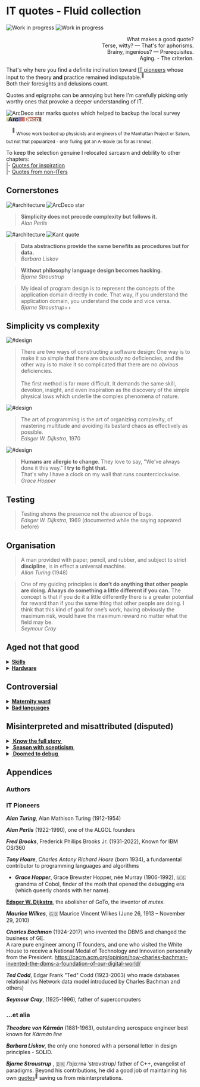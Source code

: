 # IT quotes - Fluid collection

![Work in progress](https://img.shields.io/badge/🚧-Work_in_progress-yellow) ![Work in progress](https://img.shields.io/badge/CI-CD-green.svg)

<p dir="rtl">?What makes a good quote<br/>
.Terse, witty? —  That's for aphorisms<br/>
.Brainy, ingenious? — Prerequisites<br/>
.Aging. - The criterion</p>

That's why here you find a definite inclination toward [IT pioneers](#IT-Pioneers) whose input to the theory **and** practice remained indisputable.<sup>:raising_hand:</sup> Both&nbsp;their&nbsp;foresights and delusions count.

Quotes and epigraphs can be annoying but here I'm carefully picking only worthy ones that provoke a deeper understanding of IT.

![ArcDeco star](https://img.shields.io/badge/⭐-ArcDeco-yellow) marks quotes which helped to backup the local survey [![Arc Deco.](../../../../_rsc/_img/ArcDeco/ArcDeco-bar-12px.jpg)](../../../../software).

&nbsp;&nbsp;&nbsp;&nbsp;<sup>:raising_hand:</sup> <sub>Whose work backed up physicists and engineers of the Manhattan Project or Saturn, but not that popularized - only Turing got an A-movie (as far as I know).</sub>

To keep the selection genuine I relocated sarcasm and debility to other chapters:\
|- [Quotes for inspiration](IT_quotes-3_inspire.md)\
|- [Quotes from non-ITers](IT_quotes-2_aux.md)

## Cornerstones

![#architecture](https://img.shields.io/badge/%23-Architecture-lightseagreen) ![ArcDeco star](https://img.shields.io/badge/⭐-ArcDeco-yellow)

> **Simplicity does not precede complexity but follows it.**\
_Alan Perlis_

![#architecture](https://img.shields.io/badge/%23-Architecture-yellow) ![Kant quote](https://img.shields.io/badge/Dare_to-know!-scarlet)
> **Data abstractions provide the same benefits as procedures but for data.**\
_Barbara Liskov_

> **Without philosophy language design becomes hacking.**\
_Bjarne Stroustrup_

> My ideal of program design is to represent the concepts of the application domain directly in code. 
That way, if you understand the application domain, you understand the code and vice versa.\
_Bjarne Stroustrup_++

## Simplicity vs complexity

![#design](https://img.shields.io/badge/%23-Design-yellow) 

> There are two ways of constructing a software design: One way is to make it so simple that there are obviously no deficiencies, and the other way is to make it so complicated that there are no *obvious* deficiencies.\
&nbsp;\
The first method is far more difficult. It demands the same skill, devotion, insight, and even inspiration as the discovery of the simple physical laws which underlie the complex phenomena of nature.

![#design](https://img.shields.io/badge/%23-Design-yellow) 

> The art of programming is the art of organizing complexity, of mastering multitude and avoiding its bastard chaos as effectively as possible.\
_Edsger W. Dijkstra_, 1970

![#design](https://img.shields.io/badge/%23-Methodolgy-yellow) 

> **Humans are allergic to change**. They love to say, "We've always done it this way."  **I try to fight that.**\
That's why I have a clock on my wall that runs counterclockwise.\
*Grace Hopper*

## Testing

> Testing shows the presence not the absence of bugs.\
_Edsger W. Dijkstra_, 1969 (documented while the saying appeared before)

## Organisation

> A man provided with paper, pencil, and rubber, and subject to strict **discipline**, is in effect a universal machine.\
_Allan Turing_ (1948)

> One of my guiding principles is **don’t do anything that other people are doing. Always do something a little different if you can.** The concept is that if you do it a little differently there is a greater potential for reward than if you the same thing that other people are doing. I think that this kind of goal for one’s work, having obviously the maximum risk, would have the maximum reward no matter what the field may be.\
_Seymour Cray_

## Aged not that good

<details>
<summary><b><ins>Skills</ins></b></summary>
&nbsp;
 
> Prolonged contact with the computer turns mathematicians into clerks and vice versa.\
_Alan Perlis_

> Programming is one of the most difficult branches of applied mathematics; the poorer mathematicians had better remain pure mathematicians.\
Edsger W. Dijkstra (1975)

The respected masters couldn't foresee the developing force's exponential growth and the entry threshold's dramatic sinking.

I venture to reformulate: "Most enough young and advanced in exact sciences can turn into good developers but not vice versa".

---

</details>

<details>
<summary><b><ins>Hardware</ins></b></summary>
&nbsp;
 
> The programmer's primary weapon in the never-ending battle against slow system is to change the intramodular structure.\
_Fred Brooks_

Dare to say that resources and performance are no longer a headache for the majority of applications.

</details>

## Controversial

<details>
<summary><b><ins>Maternity ward</ins></b></summary>

>  Everyone knows it takes a woman nine months to have a baby. But you Americans think if you get nine women pregnant, you can have a baby in a month.\
_Theodore von Kármán_ (1957)

It would be ok for this specific case but _Fred Brooks_ popularized it in [The Mythical Man-Month]()<sup>🔗</sup>:

> The bearing of a child takes nine months, no matter how many women are assigned.

Not only derogatory but illogical. Finding nine women in the vicinity who will deliver ten babies in half a month will take a couple of days. 

_Edsger W.&nbsp;Dijkstra_ conveyed the idea much more plausible (albeit about languages, 1975):

> It is impossible to sharpen a pencil with a blunt axe. It is equally vain to try to do it with **ten** blunt axes instead.

(I could only add that a pencil may be destroyed beyond repair)

---

</details>

<details>
<summary><b><ins>Bad languages</ins></b></summary>

> It is practically impossible to teach good programming to students that have had a prior exposure to **BASIC**: as potential programmers they are mentally mutilated beyond hope of regeneration.

> ALGOL quotes

My opinion is that languages as Basic offer an easy EINSTIEG to newbies and NUBs (i even stated this in my [LN REMINISCENCE](LN-view.md))

</details>

## Misinterpreted and misattributed (disputed)

<details><summary><ins><b>&nbsp;Know the full story&nbsp;</b></ins></summary>
&nbsp;

> Where a calculator like ENIAC today is equipped with 18'000 vacuum tubes and weighs 30 tons, **computers in the future may** have only 1'000 vacuum tubes and perhaps **weigh only 1½ tons**.\
_Popular Mechanics, March 1949_

Wrongly quoted as futuristic cringe, it wasn't.

The same magazine over seven decades later: "Fully transistorized computer, the IBM 608, hit the market in late 1957. It weighed 1.2 tons."

---

</details>

<details><summary><ins><b>&nbsp;Season with scepticism&nbsp;</b></ins></summary>
&nbsp;

> "There are only two kinds of languages: the ones people complain about and the ones nobody uses".\
Yes. Again, I very much doubt that the sentiment is original.\
Of course, all "there are only two" quotes have to be taken with a grain of salt.\
_**Bjarne Stroustrup**_ 

</details>

<details><summary><ins><b>&nbsp;Doomed to debug&nbsp;</b></ins></summary>
&nbsp;

> ... the realization came over me with full force that a good part of the remainder of my life was going to be spent in finding errors in my own programs.\
_Maurice Wilkes_

It's quoted sometimes as an appeal to quality but it's indeed a curious fact about the former hardware.

<details><summary>Full quote</summary>
> By June 1949 people had begun to realize that it was not so easy to get programs right as at one time appeared. I well remember when this realization first came on me with full force.
The EDSAC was on the top floor of the building and the tape-punching and editing equipment one floor below. [...] It was on one of my journeys between the EDSAC room and the punching equipment that "hesitating at the angles of stairs" the realization came over me with full force that a good part of the remainder of my life was going to be spent in finding errors in my own programs.

</details>

---

</details>

## Appendices

### Authors

### IT Pioneers

_**Alan Turing**_, Alan Mathison Turing (1912-1954)

_**Alan Perlis**_ (1922-1990), one of the ALGOL founders

_**Fred Brooks**_, Frederick Phillips Brooks Jr. (1931-2022), Known for IBM	OS/360

_**Tony Hoare**_, _Charles Antony Richard Hoare_ (born 1934), a fundamental contributor to programming languages and algorithms

+ ***Grace Hopper***, Grace Brewster Hopper, née Murray  (1906-1992), :us: grandma of Cobol, finder of the moth that opened the debugging era (which queerly chords with her name).

[**Edsger W. Dijkstra**](wiki), the abolisher of GoTo, the inventor of _mutex_.

_**Maurice Wilkes**_, 🇬🇧 Maurice Vincent Wilkes (June 26, 1913 – November 29, 2010) 

_**Charles Bachman**_ (1924-2017) who invented the DBMS and changed the business of GE.\
A rare pure engineer among IT founders, and one who visited the White House to receive a National Medal of Technology and Innovation personally from the President.
https://cacm.acm.org/opinion/how-charles-bachman-invented-the-dbms-a-foundation-of-our-digital-world/

_**Ted Codd**_, Edgar Frank "Ted" Codd (1923-2003) who made databases relational (vs Network data model introduced by Charles Bachman and others)

_**Seymour Cray**_, (1925-1996), father of supercomputers

### ...et alia

_**Theodore von Kármán**_ (1881-1963), outstanding aerospace engineer best known for _Kármán line_

_**Barbara Liskov**_, the only one honored with a personal letter in design principles - SO**L**ID.

_**Bjarne Stroustrup**_ , 🇩🇰 /ˈbjɑːrnə ˈstrɒvstrʊp/ father of C++, evangelist of paradigms.
Beyond his contributions, he did a good job of maintaining his own [quotes](https://www.stroustrup.com/quotes.html)<sup>:link:</sup> saving us from misinterpretations.
